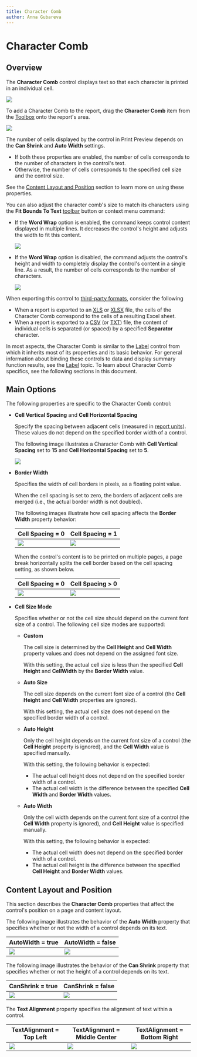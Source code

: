 ```yaml
---
title: Character Comb
author: Anna Gubareva
---
```

# Character Comb

## <a name="overview"></a>Overview
The **Character Comb** control displays text so that each character is printed in an individual cell.

![](../../../../../images/eurd-character-comb-example.png)

To add a Character Comb to the report, drag the **Character Comb** item from the [Toolbox](../../report-designer-tools/toolbox.md) onto the report's area.

![](../../../../../images/eurd-add-character-comb-to-report.png)

The number of cells displayed by the control in Print Preview depends on the **Can Shrink** and **Auto Width** settings.

* If both these properties are enabled, the number of cells corresponds to the number of characters in the control's text.
* Otherwise, the number of cells corresponds to the specified cell size and the control size.

See the [Content Layout and Position](#behavior) section to learn more on using these properties.

You can also adjust the character comb's size to match its characters using the **Fit Bounds To Text** [toolbar](../../report-designer-tools/toolbar.md) button or context menu command:

* If the **Word Wrap** option is enabled, the command keeps control content displayed in multiple lines. It decreases the control's height and adjusts the width to fit this content.
	
	![](../../../../../images/eurd-character-comb-fit-bounds-to-text-with-word-wrap.png)

* If the **Word Wrap** option is disabled, the command adjusts the control's height and width to completely display the control's content in a single line. As a result, the number of cells corresponds to the number of characters.
	
	![](../../../../../images/eurd-character-comb-fit-bounds-to-text-without-word-wrap.png)

When exporting this control to [third-party formats](/interface-elements-for-desktop/articles/print-preview/print-preview-for-winforms/exporting/exporting-from-print-preview.md), consider the following
* When a report is exported to an [XLS](/interface-elements-for-desktop/articles/print-preview/print-preview-for-winforms/exporting/xls-specific-export-options.md) or [XLSX](/interface-elements-for-desktop/articles/print-preview/print-preview-for-winforms/exporting/xlsx-specific-export-options.md) file, the cells of the Character Comb correspond to the cells of a resulting Excel sheet.
* When a report is exported to a [CSV](/interface-elements-for-desktop/articles/print-preview/print-preview-for-winforms/exporting/csv-specific-export-options.md) (or [TXT](/interface-elements-for-desktop/articles/print-preview/print-preview-for-winforms/exporting/txt-specific-export-options.md)) file, the content of individual cells is separated (or spaced) by a specified **Separator** character.

In most aspects, the Character Comb is similar to the [Label](Label.md) control from which it inherits most of its properties and its basic behavior. For general information about binding these controls to data and display summary function results, see the [Label](Label.md) topic. To learn about Character Comb specifics, see the following sections in this document.

## <a name="options"></a>Main Options
The following properties are specific to the Character Comb control:

* **Cell Vertical Spacing** and **Cell Horizontal Spacing**
	
	Specify the spacing between adjacent cells (measured in [report units](../../configure-design-settings/change-a-report-measurement-units.md)). These values do not depend on the specified border width of a control.
	
	The following image illustrates a Character Comb with **Cell Vertical Spacing** set to **15** and **Cell Horizontal Spacing** set to **5**.
	
	![](../../../../../images/eurd-character-comb-vertical-and-horizontal-spacing.png)

* **Border Width**
	
	Specifies the width of cell borders in pixels, as a floating point value.
	
	When the cell spacing is set to zero, the borders of adjacent cells are merged (i.e., the actual border width is not doubled).
	
	The following images illustrate how cell spacing affects the **Border Width** property behavior:
	
	| Cell Spacing = 0 | Cell Spacing = 1 |
	|---|---|
	| ![](../../../../../images/eurd-character-comb-border-without-spacing.png) | ![](../../../../../images/eurd-character-comb-border-with-spacing.png) |
	
	When the control's content is to be printed on multiple pages, a page break horizontally splits the cell border based on the cell spacing setting, as shown below.
	
	| Cell Spacing = 0 | Cell Spacing > 0 |
	|---|---|
	|![](../../../../../images/eurd-character-comb-on-multi-pages-without-spacing.png)| ![](../../../../../images/eurd-character-comb-on-multi-pages-with-spacing.png) |

* **Cell Size Mode**
	
	Specifies whether or not the cell size should depend on the current font size of a control. The following cell size modes are supported:
	
	* **Custom**
		
		The cell size is determined by the **Cell Height** and **Cell Width** property values and does not depend on the assigned font size.
		
		With this setting, the actual cell size is less than the specified **Cell Height** and **CellWidth** by the **Border Width** value.

	* **Auto Size**
		
		The cell size depends on the current font size of a control (the **Cell Height** and **Cell Width** properties are ignored).
		
		With this setting, the actual cell size does not depend on the specified border width of a control.

	* **Auto Height**
		
		Only the cell height depends on the current font size of a control (the **Cell Height** property is ignored), and the **Cell Width** value is specified manually.
		
		With this setting, the following behavior is expected:
		
		* The actual cell height does not depend on the specified border width of a control.
		* The actual cell width is the difference between the specified **Cell Width** and **Border Width** values.

	* **Auto Width**
		
		Only the cell width depends on the current font size of a control (the **Сell Width** property is ignored), and **Cell Height** value is specified manually.
		
		With this setting, the following behavior is expected:
		
		* The actual cell width does not depend on the specified border width of a control.
		* The actual cell height is the difference between the specified **Cell Height** and **Border Width** values.

## <a name="behavior"></a>Content Layout and Position
This section describes the **Character Comb** properties that affect the control's position on a page and content layout.

The following image illustrates the behavior of the **Auto Width** property that specifies whether or not the width of a control depends on its text.

| AutoWidth = true | AutoWidth = false |
|---|---|
| ![](../../../../../images/eurd-character-comb-auto-width-true.png) | ![](../../../../../images/eurd-character-comb-auto-width-false.png) |

The following image illustrates the behavior of the **Can Shrink** property that specifies whether or not the height of a control depends on its text.

| CanShrink = true | CanShrink = false |
|---|---|
| ![](../../../../../images/eurd-character-comb-can-shrink-true.png) |![](../../../../../images/eurd-character-comb-can-shrink-false.png) |

The **Text Alignment** property specifies the alignment of text within a control.

| TextAlignment = Top Left | TextAlignment = Middle Center | TextAlignment = Bottom Right |
|---|---|---|
| ![](../../../../../images/eurd-character-comb-text-alignment-top-left.png) |![](../../../../../images/eurd-character-comb-text-alignment-middle-center.png) | ![](../../../../../images/eurd-character-comb-text-alignment-bottom-right.png) |